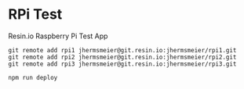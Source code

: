 # RPi Test

Resin.io Raspberry Pi Test App

```
git remote add rpi1 jhermsmeier@git.resin.io:jhermsmeier/rpi1.git
git remote add rpi2 jhermsmeier@git.resin.io:jhermsmeier/rpi2.git
git remote add rpi3 jhermsmeier@git.resin.io:jhermsmeier/rpi3.git
```

```
npm run deploy
```
